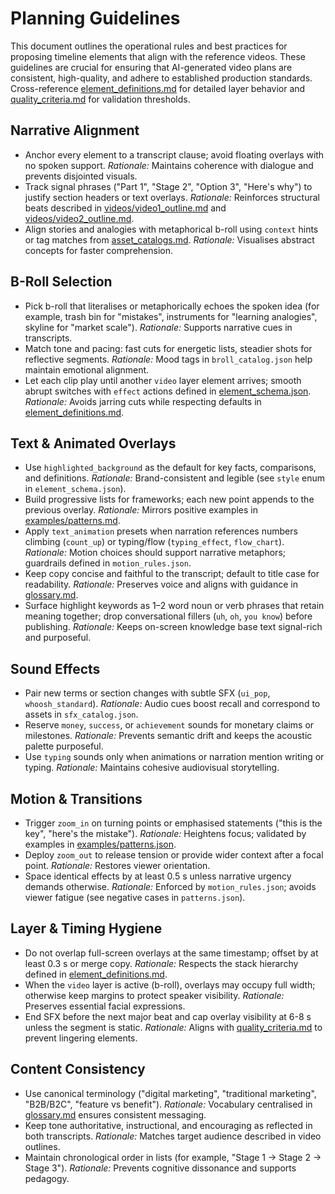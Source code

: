 # Planning Guidelines

This document outlines the operational rules and best practices for proposing timeline elements that align with the reference videos. These guidelines are crucial for ensuring that AI-generated video plans are consistent, high-quality, and adhere to established production standards. Cross-reference [element_definitions.md](element_definitions.md) for detailed layer behavior and [quality_criteria.md](quality_criteria.md) for validation thresholds.

## Narrative Alignment
- Anchor every element to a transcript clause; avoid floating overlays with no spoken support. *Rationale:* Maintains coherence with dialogue and prevents disjointed visuals.
- Track signal phrases ("Part 1", "Stage 2", "Option 3", "Here's why") to justify section headers or text overlays. *Rationale:* Reinforces structural beats described in [videos/video1_outline.md](videos/video1_outline.md) and [videos/video2_outline.md](videos/video2_outline.md).
- Align stories and analogies with metaphorical b-roll using `context` hints or tag matches from [asset_catalogs.md](asset_catalogs.md). *Rationale:* Visualises abstract concepts for faster comprehension.

## B-Roll Selection
- Pick b-roll that literalises or metaphorically echoes the spoken idea (for example, trash bin for "mistakes", instruments for "learning analogies", skyline for "market scale"). *Rationale:* Supports narrative cues in transcripts.
- Match tone and pacing: fast cuts for energetic lists, steadier shots for reflective segments. *Rationale:* Mood tags in `broll_catalog.json` help maintain emotional alignment.
- Let each clip play until another `video` layer element arrives; smooth abrupt switches with `effect` actions defined in [element_schema.json](element_schema.json). *Rationale:* Avoids jarring cuts while respecting defaults in [element_definitions.md](element_definitions.md#element-families).

## Text & Animated Overlays
- Use `highlighted_background` as the default for key facts, comparisons, and definitions. *Rationale:* Brand-consistent and legible (see `style` enum in `element_schema.json`).
- Build progressive lists for frameworks; each new point appends to the previous overlay. *Rationale:* Mirrors positive examples in [examples/patterns.md](examples/patterns.md#video-1---how-i-would-learn-digital-marketing).
- Apply `text_animation` presets when narration references numbers climbing (`count_up`) or typing/flow (`typing_effect`, `flow_chart`). *Rationale:* Motion choices should support narrative metaphors; guardrails defined in `motion_rules.json`.
- Keep copy concise and faithful to the transcript; default to title case for readability. *Rationale:* Preserves voice and aligns with guidance in [glossary.md](glossary.md).
- Surface highlight keywords as 1–2 word noun or verb phrases that retain meaning together; drop conversational fillers (`uh`, `oh`, `you know`) before publishing. *Rationale:* Keeps on-screen knowledge base text signal-rich and purposeful.

## Sound Effects
- Pair new terms or section changes with subtle SFX (`ui_pop`, `whoosh_standard`). *Rationale:* Audio cues boost recall and correspond to assets in `sfx_catalog.json`.
- Reserve `money`, `success`, or `achievement` sounds for monetary claims or milestones. *Rationale:* Prevents semantic drift and keeps the acoustic palette purposeful.
- Use `typing` sounds only when animations or narration mention writing or typing. *Rationale:* Maintains cohesive audiovisual storytelling.

## Motion & Transitions
- Trigger `zoom_in` on turning points or emphasised statements ("this is the key", "here's the mistake"). *Rationale:* Heightens focus; validated by examples in [examples/patterns.json](examples/patterns.json).
- Deploy `zoom_out` to release tension or provide wider context after a focal point. *Rationale:* Restores viewer orientation.
- Space identical effects by at least 0.5 s unless narrative urgency demands otherwise. *Rationale:* Enforced by `motion_rules.json`; avoids viewer fatigue (see negative cases in `patterns.json`).

## Layer & Timing Hygiene
- Do not overlap full-screen overlays at the same timestamp; offset by at least 0.3 s or merge copy. *Rationale:* Respects the stack hierarchy defined in [element_definitions.md](element_definitions.md#layer-stack).
- When the `video` layer is active (b-roll), overlays may occupy full width; otherwise keep margins to protect speaker visibility. *Rationale:* Preserves essential facial expressions.
- End SFX before the next major beat and cap overlay visibility at 6-8 s unless the segment is static. *Rationale:* Aligns with [quality_criteria.md](quality_criteria.md#timing) to prevent lingering elements.

## Content Consistency
- Use canonical terminology ("digital marketing", "traditional marketing", "B2B/B2C", "feature vs benefit"). *Rationale:* Vocabulary centralised in [glossary.md](glossary.md) ensures consistent messaging.
- Keep tone authoritative, instructional, and encouraging as reflected in both transcripts. *Rationale:* Matches target audience described in video outlines.
- Maintain chronological order in lists (for example, "Stage 1 -> Stage 2 -> Stage 3"). *Rationale:* Prevents cognitive dissonance and supports pedagogy.
